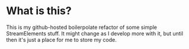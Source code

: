 # What is this?
This is my github-hosted boilerpolate refactor of some simple StreamElements stuff. It might change as I develop more with it, but until then it's just a place for me to store my code. 

